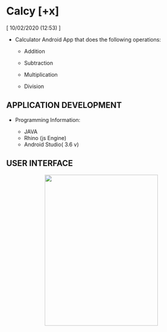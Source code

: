 # Calcy [+x]
  [  10/02/2020 (12:53)  ]



- Calculator Android App that does the following operations:

    - Addition

    -  Subtraction

    - Multiplication

    - Division

## APPLICATION DEVELOPMENT

   - Programming Information:

      -  JAVA
      -  Rhino (js Engine)
      -  Android Studio( 3.6 v)
 

## USER INTERFACE 

<p align="center">
    <img src="https://i.ibb.co/0JH95tP/Calcy.png"  width="300" height="400"/>
 </p>   
    

